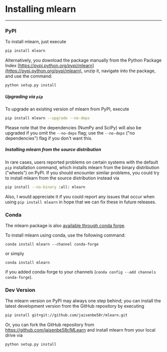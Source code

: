 # Installing mlearn

---

### PyPI

To install mlearn, just execute  

```bash
pip install mlearn  
```

Alternatively, you download the package manually from the Python Package Index [https://pypi.python.org/pypi/mlearn](https://pypi.python.org/pypi/mlearn), unzip it, navigate into the package, and use the command:

```bash
python setup.py install
```

##### Upgrading via `pip`

To upgrade an existing version of mlearn from PyPI, execute

```bash
pip install mlearn --upgrade --no-deps
```

Please note that the dependencies (NumPy and SciPy) will also be upgraded if you omit the `--no-deps` flag; use the `--no-deps` ("no dependencies") flag if you don't want this.

##### Installing mlearn from the source distribution

In rare cases, users reported problems on certain systems with the default `pip` installation command, which installs mlearn from the binary distribution ("wheels") on PyPI. If you should encounter similar problems, you could try to install mlearn from the source distribution instead via

```bash
pip install --no-binary :all: mlearn
```

Also, I would appreciate it if you could report any issues that occur when using `pip install mlearn` in hope that we can fix these in future releases.

### Conda

The mlearn package is also [available through conda forge](https://github.com/conda-forge/mlearn-feedstock). 

To install mlearn using conda, use the following command:

    conda install mlearn --channel conda-forge

or simply 

    conda install mlearn

if you added conda-forge to your channels (`conda config --add channels conda-forge`).

### Dev Version

The mlearn version on PyPI may always one step behind; you can install the latest development version from the GitHub repository by executing

```bash
pip install git+git://github.com/jaisenbe58r/mlearn.git
```

Or, you can fork the GitHub repository from https://github.com/jaisenbe58r/MLearn and install mlearn from your local drive via

```bash
python setup.py install
```
